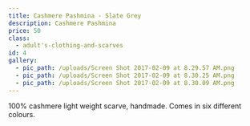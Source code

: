 ```yaml
---
title: Cashmere Pashmina - Slate Grey
description: Cashmere Pashmina
price: 50
class:
  - adult's-clothing-and-scarves
id: 4
gallery:
  - pic_path: /uploads/Screen Shot 2017-02-09 at 8.29.57 AM.png
  - pic_path: /uploads/Screen Shot 2017-02-09 at 8.30.25 AM.png
  - pic_path: /uploads/Screen Shot 2017-02-09 at 8.30.09 AM.png
---
```



100% cashmere light weight scarve, handmade. Comes in six different colours.